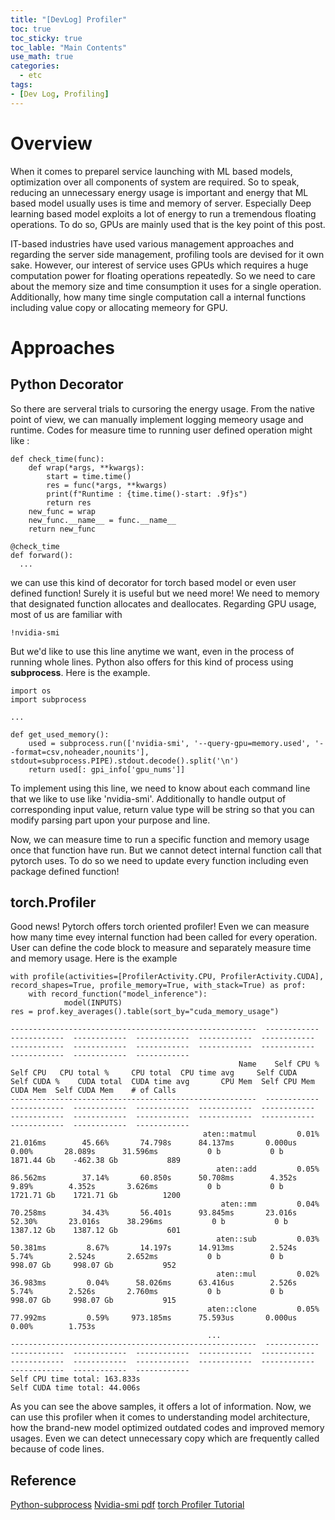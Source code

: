 ```yaml
---
title: "[DevLog] Profiler"
toc: true
toc_sticky: true
toc_lable: "Main Contents"
use_math: true
categories:
  - etc
tags:
- [Dev Log, Profiling]
---
```


# Overview

When it comes to  preparel service launching with ML based models, optimization over all components of system are required. So to speak, reducing an unnecessary energy usage is important and energy that ML based model usually uses is time and memory of server. Especially Deep learning based model exploits a lot of energy to run a tremendous floating operations. To do so, GPUs are mainly used  that is the key point of this post.

IT-based industries have used various management approaches and regarding the server side management, profiling tools are devised for it own sake. However, our interest of service uses GPUs which requires a huge computation power for floating operations repeatedly. So we need to care about the memory size and time consumption it uses for a single operation. Additionally, how many time single computation call a internal functions including value copy or allocating memeory for GPU.

# Approaches
## Python Decorator

So there are serveral trials to cursoring the energy usage. From the native point of view, we can manually implement logging memeory usage and runtime.  Codes for measure time to running user defined operation might like :


```
def check_time(func):
    def wrap(*args, **kwargs):
        start = time.time()
        res = func(*args, **kwargs)
        print(f"Runtime : {time.time()-start: .9f}s")
        return res
    new_func = wrap
    new_func.__name__ = func.__name__
    return new_func

@check_time
def forward():
  ...
```                                       

we can use this kind of decorator for torch based model or even user defined function! Surely it is useful but we need more! We need to memory that designated function allocates and deallocates.  Regarding GPU usage, most of us are familiar with 

```
!nvidia-smi
```

But we'd like to use this line anytime we want, even in the process of running whole lines. Python also offers for this kind of process using **subprocess**. Here is the example. 

```
import os
import subprocess

...

def get_used_memory():
    used = subprocess.run(['nvidia-smi', '--query-gpu=memory.used', '--format=csv,noheader,nounits'], stdout=subprocess.PIPE).stdout.decode().split('\n')
    return used[: gpi_info['gpu_nums']]
```

To implement using this line, we need to know about each command line that we like to use like 'nvidia-smi'. Additionally to handle output of corresponding input value, return value type will be string so that you can modify parsing part upon your purpose and line.

Now, we can measure time to run a specific function and memory usage once that function have run. But we cannot detect internal function call that pytorch uses. To do so we need to update every function including even package defined function! 

## torch.Profiler

Good news! Pytorch offers torch oriented profiler! Even we can measure how many time evey internal function had been called for every operation. User can define the code block to measure and separately measure time and memory usage. Here is the example

```
with profile(activities=[ProfilerActivity.CPU, ProfilerActivity.CUDA], record_shapes=True, profile_memory=True, with_stack=True) as prof:
    with record_function("model_inference"):
            model(INPUTS) 
res = prof.key_averages().table(sort_by="cuda_memory_usage")
```

```
-------------------------------------------------------  ------------  ------------  ------------  ------------  ------------  ------------  ------------  ------------  ------------  ------------  ------------  ------------  ------------  ------------  
                                                   Name    Self CPU %      Self CPU   CPU total %     CPU total  CPU time avg     Self CUDA   Self CUDA %    CUDA total  CUDA time avg       CPU Mem  Self CPU Mem      CUDA Mem  Self CUDA Mem    # of Calls  
-------------------------------------------------------  ------------  ------------  ------------  ------------  ------------  ------------  ------------  ------------  ------------  ------------  ------------  ------------  ------------  ------------  
                                           aten::matmul         0.01%      21.016ms        45.66%       74.798s      84.137ms       0.000us         0.00%       28.089s      31.596ms           0 b           0 b    1871.44 Gb    -462.38 Gb           889  
                                              aten::add         0.05%      86.562ms        37.14%       60.850s      50.708ms        4.352s         9.89%        4.352s       3.626ms           0 b           0 b    1721.71 Gb    1721.71 Gb          1200  
                                               aten::mm         0.04%      70.258ms        34.43%       56.401s      93.845ms       23.016s        52.30%       23.016s      38.296ms           0 b           0 b    1387.12 Gb    1387.12 Gb           601  
                                              aten::sub         0.03%      50.381ms         8.67%       14.197s      14.913ms        2.524s         5.74%        2.524s       2.652ms           0 b           0 b     998.07 Gb     998.07 Gb           952  
                                              aten::mul         0.02%      36.983ms         0.04%      58.026ms      63.416us        2.526s         5.74%        2.526s       2.760ms           0 b           0 b     998.07 Gb     998.07 Gb           915  
                                            aten::clone         0.05%      77.992ms         0.59%     973.185ms      75.593us       0.000us         0.00%        1.753s 
                                            ...
-------------------------------------------------------  ------------  ------------  ------------  ------------  ------------  ------------  ------------  ------------  ------------  ------------  ------------  ------------  ------------  ------------  
Self CPU time total: 163.833s
Self CUDA time total: 44.006s

````

As you can see the above samples, it offers a lot of information. Now, we can use this profiler when it comes to understanding model architecture, how the brand-new model optimized outdated codes and improved memory usages. Even we can detect unnecessary copy which  are frequently called because of code lines. 


                                                                                                             

## Reference

[Python-subprocess](https://docs.python.org/3/library/subprocess.html)
[Nvidia-smi pdf](https://www.google.com/url?sa=t&source=web&rct=j&url=https://developer.download.nvidia.com/compute/DCGM/docs/nvidia-smi-367.38.pdf&ved=2ahUKEwjrlby3zdr8AhUEY94KHZNvDTAQFnoECCUQAQ&usg=AOvVaw09aO-EC4f9tvnQ63Y78vsC)  [torch Profiler Tutorial](https://pytorch.org/tutorials/recipes/recipes/profiler_recipe.html)                                                                                                                                                                                                                                                                                                                                                                                                                                                                                                                                                                                                                                                                                                                                                                                                                                                                           
